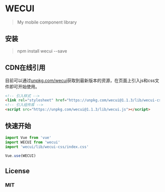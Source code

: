 # WECUI

> My mobile component library 

## 安装

> npm install wecui --save

## CDN在线引用

目前可以通过[unpkg.com/wecui](https://unpkg.com/wecui@1.1.3/)获取到最新版本的资源，在页面上引入js和css文件即可开始使用。

``` html
<!-- 引入样式 -->
<link rel="stylesheet" href="https://unpkg.com/wecui@1.1.3/lib/wecui-css/index.css">
<!-- 引入组件库 -->
<script src="https://unpkg.com/wecui@1.1.3/lib/wecui.js"></script>
```

## 快速开始

``` javascript
import Vue from 'vue'
import WECUI from 'wecui'
import 'wecui/lib/wecui-css/index.css'

Vue.use(WECUI)
```
## License

### MIT